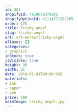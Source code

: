 ```yaml
---
id: 381
shopifyId: 7160659378281
shopifyOptionId: 41114771292265
order: 175
title: Tricky angel
slug: tricky-angel
url: art-works/tricky-angel
aliases: []
categories:
- graphics
inStock: true
isVisible: true
height: 30
width: 21
date: 2019-01-01T00:00:00Z
materials:
- ink
- paper
- pen
price: 100
mainImage: tricky_angel.jpg
---
```

